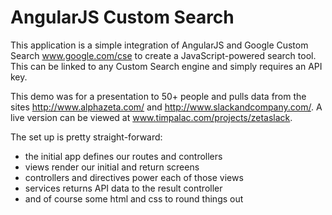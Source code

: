 # AngularJS Custom Search
This application is a simple integration of AngularJS and Google Custom Search www.google.com/cse to create a JavaScript-powered search tool.  This can be linked to any Custom Search engine and simply requires an API key.  

This demo was for a presentation to 50+ people and pulls data from the sites http://www.alphazeta.com/ and http://www.slackandcompany.com/.  A live version can be viewed at www.timpalac.com/projects/zetaslack.

The set up is pretty straight-forward:
- the initial app defines our routes and controllers
- views render our initial and return screens
- controllers and directives power each of those views
- services returns API data to the result controller
- and of course some html and css to round things out
